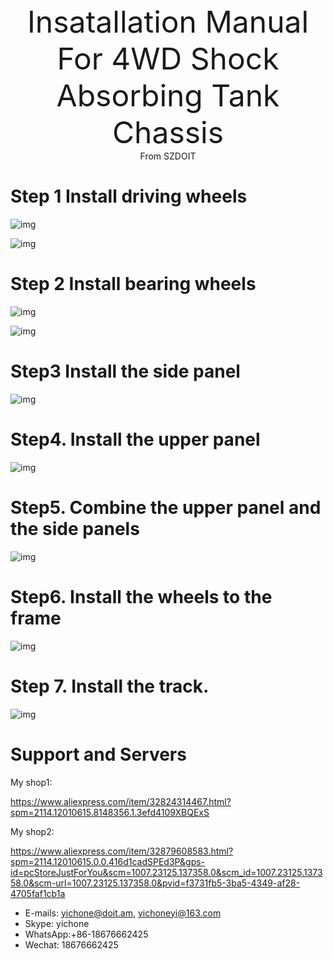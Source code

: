 <center><font size=10> Insatallation Manual For 4WD Shock Absorbing Tank Chassis </center></font>
<center> From SZDOIT</center>

# Step 1 Install driving wheels

![img](wps1.jpg)

![img](wps2.jpg)

# Step 2 Install bearing wheels

![img](wps3.jpg) 

![img](wps4.jpg) 

# Step3 Install the side panel

![img](wps5.jpg) 

# Step4. Install the upper panel

![img](wps6.jpg) 

# Step5. Combine the upper panel and the side panels

![img](wps7.jpg) 

# Step6. Install the wheels to the frame

![img](wps8.jpg) 

# Step 7. Install the track.

![img](wps9.jpg) 

# Support and Servers

My shop1:

https://www.aliexpress.com/item/32824314467.html?spm=2114.12010615.8148356.1.3efd4109XBQExS

My shop2:

https://www.aliexpress.com/item/32879608583.html?spm=2114.12010615.0.0.416d1cadSPEd3P&gps-id=pcStoreJustForYou&scm=1007.23125.137358.0&scm_id=1007.23125.137358.0&scm-url=1007.23125.137358.0&pvid=f3731fb5-3ba5-4349-af28-4705faf1cb1a

- E-mails: [yichone@doit.am](mailto:yichone@doit.am), [yichoneyi@163.com](mailto:yichoneyi@163.com)
- Skype: yichone
- WhatsApp:+86-18676662425
- Wechat: 18676662425